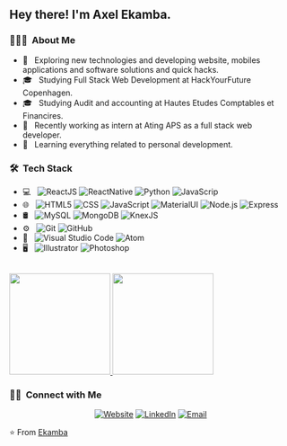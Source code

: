 <h2> Hey there! I'm Axel Ekamba.</h2>

<h3> 👨🏻‍💻 &nbsp;About Me </h3>

- 🤔 &nbsp; Exploring new technologies and developing website, mobiles applications and software solutions and quick hacks.
- 🎓 &nbsp; Studying Full Stack Web Development at HackYourFuture Copenhagen.
- 🎓 &nbsp; Studying Audit and accounting at Hautes Etudes Comptables et Financires.
- 💼 &nbsp; Recently working as intern at Ating APS as a full stack web developer.
- 🌱 &nbsp; Learning everything related to personal development.

<h3> 🛠 &nbsp;Tech Stack</h3>

- 💻 &nbsp;
  ![ReactJS](https://img.shields.io/badge/-ReactJs-333333?style=flat&logo=react)
  ![ReactNative](https://img.shields.io/badge/-ReactNative-333333?style=flat&logo=reactnative)
  ![Python](https://img.shields.io/badge/-Python-333333?style=flat&logo=python)
  ![JavaScrip](https://img.shields.io/badge/-JavaScrpt-333333?style=flat&logo=Java&logoColor=007396)
- 🌐 &nbsp;
  ![HTML5](https://img.shields.io/badge/-HTML5-333333?style=flat&logo=HTML5)
  ![CSS](https://img.shields.io/badge/-CSS-333333?style=flat&logo=CSS3&logoColor=1572B6)
  ![JavaScript](https://img.shields.io/badge/-JavaScript-333333?style=flat&logo=javascript)
  ![MaterialUI](https://img.shields.io/badge/-MaterialUI-333333?style=flat&logo=materialui&logoColor=563D7C)
  ![Node.js](https://img.shields.io/badge/-Node.js-333333?style=flat&logo=node.js)
  ![Express](https://img.shields.io/badge/-Express-333333?style=flat&logo=expressjs)
- 🛢 &nbsp;
  ![MySQL](https://img.shields.io/badge/-MySQL-333333?style=flat&logo=mysql)
  ![MongoDB](https://img.shields.io/badge/-MongoDB-333333?style=flat&logo=mongodb)
  ![KnexJS](https://img.shields.io/badge/-KnexJS-333333?style=flat&logo=knexjs)
- ⚙️ &nbsp;
  ![Git](https://img.shields.io/badge/-Git-333333?style=flat&logo=git)
  ![GitHub](https://img.shields.io/badge/-GitHub-333333?style=flat&logo=github)
- 🔧 &nbsp;
  ![Visual Studio Code](https://img.shields.io/badge/-Visual%20Studio%20Code-333333?style=flat&logo=visual-studio-code&logoColor=007ACC)
  ![Atom](https://img.shields.io/badge/-Atom-333333?style=flat&logo=atom)
- 🖥 &nbsp;
  ![Illustrator](https://img.shields.io/badge/-Illustrator-333333?style=flat&logo=adobe-illustrator)
  ![Photoshop](https://img.shields.io/badge/-Photoshop-333333?style=flat&logo=adobe-photoshop)

<br/>

<a href="https://github.com/Ekamba">
  <img height="180em" src="https://github-readme-stats.vercel.app/api?username=Ekamba&theme=buefy&show_icons=true" />
  <img height="180em" src="https://github-readme-stats.vercel.app/api/top-langs/?username=Ekamba&theme=buefy&layout=compact" />
</a>

<br/>

<h3> 🤝🏻 &nbsp;Connect with Me </h3>

<p align="center">
<a href="https://client-memories.herokuapp.com/"><img alt="Website" src="https://img.shields.io/badge/Website-www.client-memories.herokuapp.com-blue?style=flat-square&logo=google-chrome"></a>
<a href="https://www.linkedin.com/in/axelekamba/"><img alt="LinkedIn" src="https://img.shields.io/badge/LinkedIn-Axel%20Ekamba%20Gassay-blue?style=flat-square&logo=linkedin"></a>
<a href="mailto:axelleonide@gmail.com"><img alt="Email" src="https://img.shields.io/badge/Email-axelleonide@gmail.com-blue?style=flat-square&logo=gmail"></a>
</p>

⭐️ From [Ekamba](https://github.com/Ekamba)
